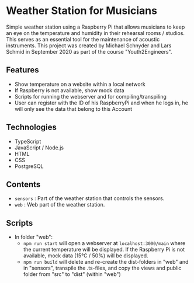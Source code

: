 # Weather Station for Musicians

Simple weather station using a Raspberry Pi that allows musicians to keep an eye on the temperature and humidity in their rehearsal rooms / studios. This serves as an essential tool for the maintenance of acoustic instruments.
This project was created by Michael Schnyder and Lars Schmid in September 2020 as part of the course "Youth2Engineers".

## Features

- Show temperature on a website within a local network
- If Raspberry is not available, show mock data
- Scripts for running the webserver and for compiling/transpiling
- User can register with the ID of his RaspberryPi and when he logs in, he will only see the data that belong to this Account

## Technologies

- TypeScript
- JavaScript / Node.js
- HTML
- CSS
- PostgreSQL

## Contents

- `sensors` : Part of the weather station that controls the sensors.
- `web` : Web part of the weather station.

## Scripts

- In folder "web":
  - `npm run start` will open a webserver at `localhost:3000/main` where the current temperature will be displayed. If the Raspberry Pi is not available, mock data (15°C / 50%) will be displayed.
  - `npm run build` will delete and re-create the dist-folders in "web" and in "sensors", transpile the .ts-files, and copy the views and public folder from "src" to "dist" (within "web")
